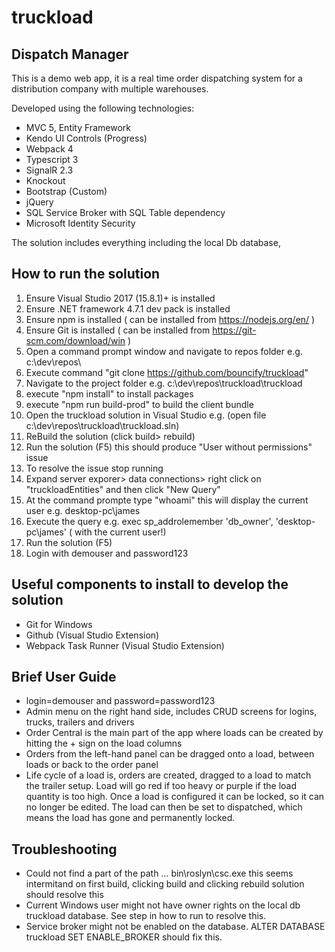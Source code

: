 # truckload
## Dispatch Manager

This is a demo web app, it is a real time order dispatching system for a distribution company with multiple warehouses.

Developed using the following technologies:

* MVC 5, Entity Framework
* Kendo UI Controls (Progress)
* Webpack 4
* Typescript 3
* SignalR 2.3
* Knockout
* Bootstrap (Custom)
* jQuery
* SQL Service Broker with SQL Table dependency 
* Microsoft Identity Security

The solution includes everything including the local Db database, 

## How to run the solution

1. Ensure Visual Studio 2017 (15.8.1)+ is installed
2. Ensure .NET framework 4.7.1 dev pack is installed
3. Ensure npm is installed ( can be installed from https://nodejs.org/en/ )
4. Ensure Git is installed ( can be installed from https://git-scm.com/download/win )
5. Open a command prompt window and navigate to repos folder e.g. c:\dev\repos\
6. Execute command "git clone https://github.com/bouncify/truckload"
7. Navigate to the project folder e.g. c:\dev\repos\truckload\truckload
8. execute "npm install" to install packages
9. execute "npm run build-prod" to build the client bundle
10. Open the truckload solution in Visual Studio e.g. (open file c:\dev\repos\truckload\truckload.sln)
11. ReBuild the solution (click build> rebuild)
12. Run the solution (F5) this should produce "User without permissions" issue
13. To resolve the issue stop running
14. Expand server exporer> data connections> right click on "truckloadEntities" and then click "New Query"
15. At the command prompte type "whoami" this will display the current user e.g. desktop-pc\james
15. Execute the query e.g. exec sp_addrolemember 'db_owner', 'desktop-pc\james'  ( with the current user!)
16. Run the solution (F5)
17. Login with demouser and password123

## Useful components to install to develop the solution
* Git for Windows
* Github (Visual Studio Extension)
* Webpack Task Runner (Visual Studio Extension) 

## Brief User Guide
* login=demouser and password=password123
* Admin menu on the right hand side, includes CRUD screens for logins, trucks, trailers and drivers
* Order Central is the main part of the app where loads can be created by hitting the + sign on the load columns
* Orders from the left-hand panel can be dragged onto a load, between loads or back to the order panel
* Life cycle of a load is, orders are created, dragged to a load to match the trailer setup. Load will go red if too heavy or purple if the load quantity is too high. Once a load is configured it can be locked, so it can no longer be edited. The load can then be set to dispatched, which means the load has gone and permanently locked.

## Troubleshooting
* Could not find a part of the path … bin\roslyn\csc.exe this seems intermitand on first build, clicking build and clicking rebuild solution should resolve this
* Current Windows user might not have owner rights on the local db truckload database. See step in how to run to resolve this.
* Service broker might not be enabled on the database. ALTER DATABASE truckload SET ENABLE_BROKER should fix this.
